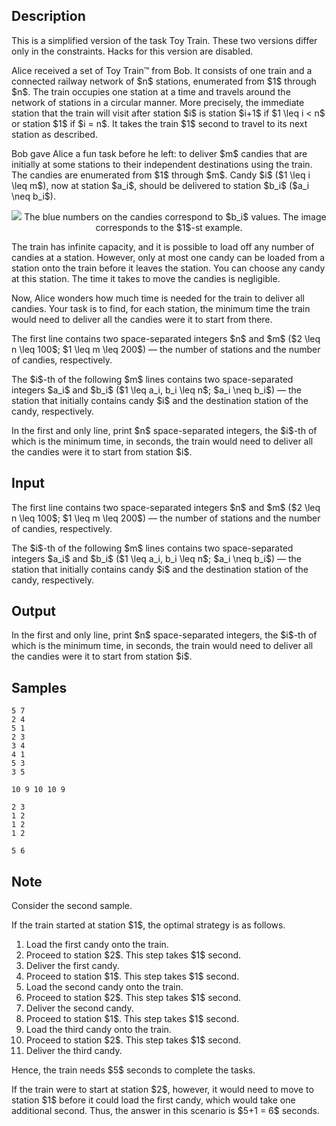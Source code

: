 ## Description

<div><p><span class="tex-font-style-bf"><span class="tex-font-style-it">This is a simplified version of the task Toy Train. These two versions differ only in the constraints. Hacks for this version are disabled.</span></span></p><p>Alice received a set of Toy Train™ from Bob. It consists of one train and a connected railway network of $n$ stations, enumerated from $1$ through $n$. The train occupies one station at a time and travels around the network of stations in a circular manner. More precisely, the immediate station that the train will visit after station $i$ is station $i+1$ if $1 \leq i &lt; n$ or station $1$ if $i = n$. It takes the train $1$ second to travel to its next station as described.</p><p>Bob gave Alice a fun task before he left: to deliver $m$ candies that are initially at some stations to their independent destinations using the train. The candies are enumerated from $1$ through $m$. Candy $i$ ($1 \leq i \leq m$), now at station $a_i$, should be delivered to station $b_i$ ($a_i \neq b_i$).</p><center> <img class="tex-graphics" src="./29987/file/QwBjzklc.png" style="max-width: 100.0%;max-height: 100.0%;">   <span class="tex-font-size-small">The blue numbers on the candies correspond to $b_i$ values. The image corresponds to the $1$-st example.</span> </center><p>The train has infinite capacity, and it is possible to load off any number of candies at a station. However, only <span class="tex-font-style-bf">at most one</span> candy can be loaded from a station onto the train before it leaves the station. You can choose any candy at this station. The time it takes to move the candies is negligible.</p><p>Now, Alice wonders how much time is needed for the train to deliver all candies. Your task is to find, for each station, the minimum time the train would need to deliver all the candies were it to start from there.</p></div><div class="input-specification"><p>The first line contains two space-separated integers $n$ and $m$ ($2 \leq n \leq 100$; $1 \leq m \leq 200$) — the number of stations and the number of candies, respectively.</p><p>The $i$-th of the following $m$ lines contains two space-separated integers $a_i$ and $b_i$ ($1 \leq a_i, b_i \leq n$; $a_i \neq b_i$) — the station that initially contains candy $i$ and the destination station of the candy, respectively.</p></div><div class="output-specification"><p>In the first and only line, print $n$ space-separated integers, the $i$-th of which is the minimum time, in seconds, the train would need to deliver all the candies were it to start from station $i$.</p></div>

## Input

<p>The first line contains two space-separated integers $n$ and $m$ ($2 \leq n \leq 100$; $1 \leq m \leq 200$) — the number of stations and the number of candies, respectively.</p><p>The $i$-th of the following $m$ lines contains two space-separated integers $a_i$ and $b_i$ ($1 \leq a_i, b_i \leq n$; $a_i \neq b_i$) — the station that initially contains candy $i$ and the destination station of the candy, respectively.</p>

## Output

<p>In the first and only line, print $n$ space-separated integers, the $i$-th of which is the minimum time, in seconds, the train would need to deliver all the candies were it to start from station $i$.</p>

## Samples

```input1
5 7
2 4
5 1
2 3
3 4
4 1
5 3
3 5
```

```output1
10 9 10 10 9
```






```input2
2 3
1 2
1 2
1 2
```

```output2
5 6
```




## Note

<p>Consider the second sample.</p><p>If the train started at station $1$, the optimal strategy is as follows.</p><ol> <li> Load the first candy onto the train. </li><li> Proceed to station $2$. This step takes $1$ second. </li><li> Deliver the first candy. </li><li> Proceed to station $1$. This step takes $1$ second. </li><li> Load the second candy onto the train. </li><li> Proceed to station $2$. This step takes $1$ second. </li><li> Deliver the second candy. </li><li> Proceed to station $1$. This step takes $1$ second. </li><li> Load the third candy onto the train. </li><li> Proceed to station $2$. This step takes $1$ second. </li><li> Deliver the third candy. </li></ol><p>Hence, the train needs $5$ seconds to complete the tasks.</p><p>If the train were to start at station $2$, however, it would need to move to station $1$ before it could load the first candy, which would take one additional second. Thus, the answer in this scenario is $5+1 = 6$ seconds.</p>

